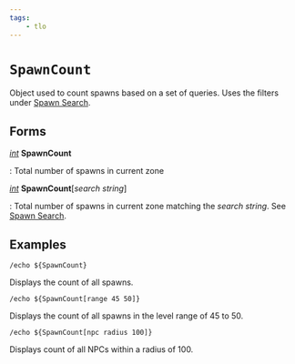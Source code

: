```yaml
---
tags:
    - tlo
---
```

# `SpawnCount`

Object used to count spawns based on a set of queries. Uses the filters under [Spawn Search].

## Forms

[_int_][int] **SpawnCount**

:   Total number of spawns in current zone


[_int_][int] **SpawnCount**[_search string_]

:   Total number of spawns in current zone matching the _search string_. See [Spawn Search].


## Examples

```
/echo ${SpawnCount}
```

Displays the count of all spawns.

```
/echo ${SpawnCount[range 45 50]}
```

Displays the count of all spawns in the level range of 45 to 50.

```
/echo ${SpawnCount[npc radius 100]}
```

Displays count of all NPCs within a radius of 100.


[int]: ../data-types/datatype-int.md
[Spawn Search]: ../../reference/general/spawn-search.md
